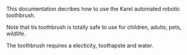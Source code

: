 
This documentation decribes how to use the Karel automated robotic toothbrush.

Note that tis toothbrush is totally safe to use for children, adults, pets, wildlife.

The toothbrush requires a electicity, toothapste and water.

